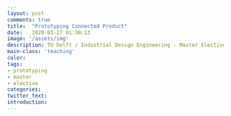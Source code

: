 ```yaml
---
layout: post
comments: true
title:  "Prototyping Connected Product"
date:   2020-03-27 01:30:13
image: '/assets/img'
description: TU Delft / Industrial Design Engineering - Master Elective (ID5415)
main-class: 'teaching'
color:
tags:
- prototyping
- master
- elective
categories:
twitter_text:
introduction: 
---
```



